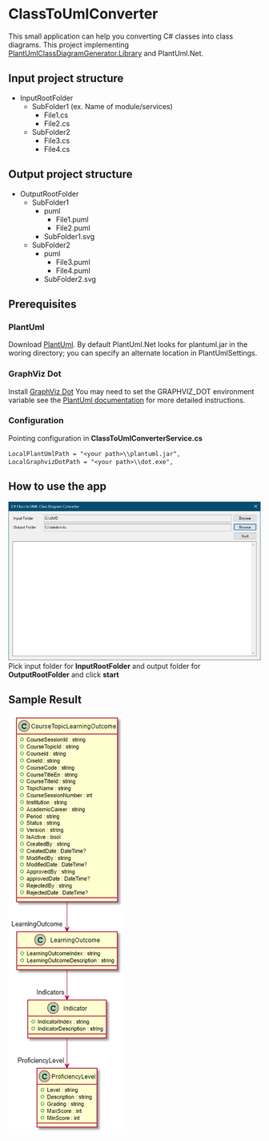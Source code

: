 # ClassToUmlConverter
This small application can help you converting C# classes into class diagrams. This project implementing 
[PlantUmlClassDiagramGenerator.Library](https://github.com/pierre3/PlantUmlClassDiagramGenerator) and PlantUml.Net.

## Input project structure
- InputRootFolder
  - SubFolder1 (ex. Name of module/services) 
    - File1.cs
    - File2.cs
  - SubFolder2
    - File3.cs
    - File4.cs

## Output project structure
- OutputRootFolder
  - SubFolder1
    - puml
      - File1.puml
      - File2.puml
    - SubFolder1.svg
  - SubFolder2
    - puml
      - File3.puml
      - File4.puml
    - SubFolder2.svg
    
## Prerequisites
### PlantUml
Download [PlantUml](http://plantuml.com/download). By default PlantUml.Net looks for plantuml.jar in the woring directory; you can specify an alternate location in PlantUmlSettings.

### GraphViz Dot
Install [GraphViz Dot](https://graphviz.gitlab.io/download/) You may need to set the GRAPHVIZ_DOT environment variable
see the [PlantUml documentation](http://plantuml.com/graphviz-dot) for more detailed instructions.

### Configuration
Pointing configuration in **ClassToUmlConverterService.cs**
```
LocalPlantUmlPath = "<your path>\\plantuml.jar",
LocalGraphvizDotPath = "<your path>\\dot.exe",
```

## How to use the app
![Form](https://github.com/emriti/ClassToUmlConverter/blob/master/Assets/Form.png)
Pick input folder for **InputRootFolder** and output folder for **OutputRootFolder** and click **start**

## Sample Result
![Sample](https://github.com/emriti/ClassToUmlConverter/blob/master/Assets/Sample.PNG)
